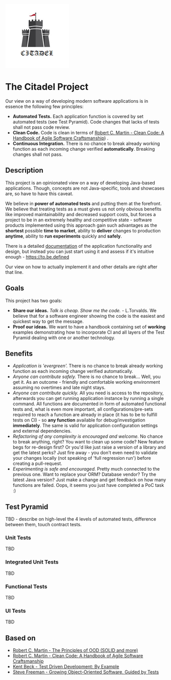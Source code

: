 ![](logo.png)

# The Citadel Project

Our view on a way of developing modern software applications is in essence the following few principles:

* **Automated Tests.** Each application function is covered by set automated tests (see Test Pyramid). Code changes that
  lacks of tests shall not pass code review.
* **Clean Code.** Code is clean in terms
  of [Robert C. Martin - Clean Code: A Handbook of Agile Software Craftsmanship](https://www.amazon.com/Clean-Code-Handbook-Software-Craftsmanship/dp/0132350882))
  .
* **Continuous Integration.** There is no chance to break already working function as each incoming change verified
  **automatically**. Breaking changes shall not pass.

## Description
This project is an opinionated view on a way of developing Java-based applications. Though, concepts are not
Java-specific, tools and showcases are, so have to have this caveat.

We believe in **power of automated tests** and putting them at the forefront. We believe that treating tests as a must
gives us not only obvious benefits like improved maintainability and decreased support costs, but forces a project to be
in an extremely healthy and competitive state - software products implemented using this approach gain such advantages
as the **shortest** possible **time to market**, ability to **deliver** changes to production **anytime**, ability to
**run experiments** quickly and **safely**.

There is a detailed [documentation](doc/index.md) of the application functionality and design, but instead you can just
start using it and assess if it's intuitive enough - https://to.be.defined

Our view on how to actually implement it and other details are right after that line.

## Goals

This project has two goals:

* **Share our ideas.** _Talk is cheap. Show me the code._ - L.Torvalds. We believe that for a software engineer showing
  the code is the easiest and quickest way to get the message.
* **Proof our ideas.** We want to have a handbook containing set of **working** examples demonstrating how to
  incorporate CI and all layers of the Test Pyramid dealing with one or another technology.

## Benefits

* _Application is 'evergreen'._ There is no chance to break already working function as each incoming change verified
  automatically.
* _Anyone can contribute safely._ There is no chance to break... Well, you get it. As an outcome - friendly and
  comfortable working environment assuming no overtimes and late night stays.
* _Anyone can contribute quickly._ All you need is access to the repository, afterwards you can get running application
  instance by running a single command. All functions are documented in form of automated functional tests and, what is
  even more important, all configurations/pre-sets required to reach a function are already in place (it has to be to
  fulfill tests on CI) - so **any function** available for debug/investigation **immediately**. The same is valid for
  application configuration settings and external dependencies.
* _Refactoring of any complexity is encouraged and welcome._ No chance to break anything, right? You want to clean up
  some code? New feature begs for re-design first? Or you'd like just raise a version of a library and get the latest
  perks? Just fire away - you don't even need to validate your changes locally (not speaking of 'full regression run')
  before creating a pull-request.
* _Experimenting is safe and encouraged._ Pretty much connected to the previous one. Want to replace your ORM? Database
  vendor? Try the latest Java version? Just make a change and get feedback on how many functions are failed. Oops, it
  seems you just have completed a PoC task :)

## Test Pyramid

TBD - describe on high-level the 4 levels of automated tests, difference between them, touch contract tests.

### Unit Tests

TBD

### Integrated Unit Tests

TBD

### Functional Tests

TBD

### UI Tests

TBD

## Based on

* [Robert C. Martin - The Principles of OOD (SOLID and more)](http://www.butunclebob.com/ArticleS.UncleBob.PrinciplesOfOod)
* [Robert C. Martin - Clean Code: A Handbook of Agile Software Craftsmanship](https://www.amazon.com/Clean-Code-Handbook-Software-Craftsmanship/dp/0132350882)
* [Kent Beck - Test Driven Development: By Example](https://www.amazon.com/Test-Driven-Development-Kent-Beck/dp/0321146530)
* [Steve Freeman - Growing Object-Oriented Software, Guided by Tests](https://www.amazon.com/Growing-Object-Oriented-Software-Guided-Tests/dp/0321503627) 

